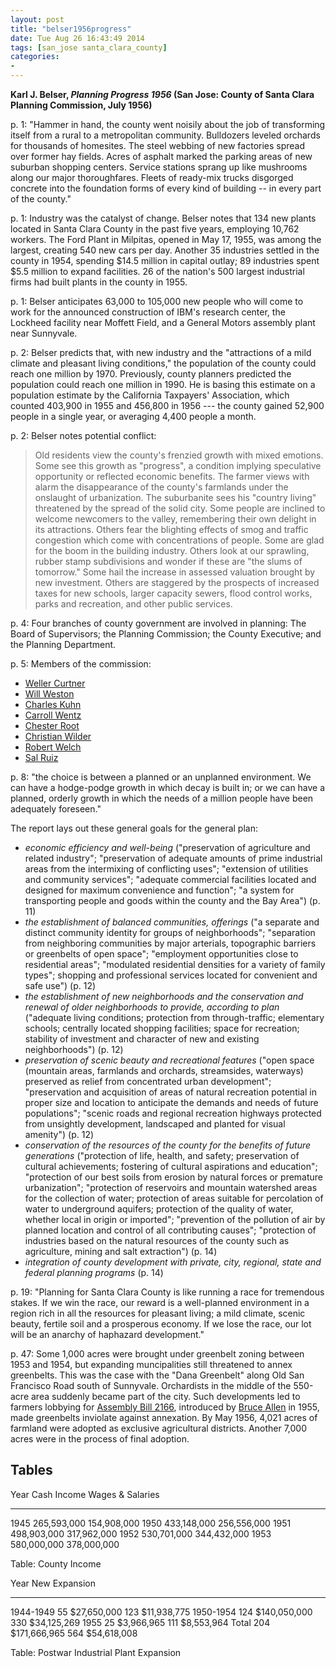 ```yaml
---
layout: post
title: "belser1956progress"
date: Tue Aug 26 16:43:49 2014
tags: [san_jose santa_clara_county]
categories:
-
---
```


**Karl J. Belser, *Planning Progress 1956* (San Jose: County of Santa Clara Planning Commission, July 1956)**

p. 1: "Hammer in hand, the county went noisily about the job of transforming
itself from a rural to a metropolitan community. Bulldozers leveled orchards
for thousands of homesites. The steel webbing of new factories spread over
former hay fields. Acres of asphalt marked the parking areas of new suburban
shopping centers. Service stations sprang up like mushrooms along our major
thoroughfares. Fleets of ready-mix trucks disgorged concrete into the
foundation forms of every kind of building -- in every part of the county."

p. 1: Industry was the catalyst of change. Belser notes that 134 new plants
located in Santa Clara County in the past five years, employing 10,762
workers. The Ford Plant in Milpitas, opened in May 17, 1955, was among the
largest, creating 540 new cars per day. Another 35 industries settled in the
county in 1954, spending $14.5 million in capital outlay; 89 industries spent
\$5.5 million to expand facilities. 26 of the nation's 500 largest industrial
firms had built plants in the county in 1955.

p. 1: Belser anticipates 63,000 to 105,000 new people who will come to work
for the announced construction of IBM's research center, the Lockheed facility
near Moffett Field, and a General Motors assembly plant near Sunnyvale.

p. 2: Belser predicts that, with new industry and the "attractions of a mild
climate and pleasant living conditions," the population of the county could
reach one million by 1970. Previously, county planners predicted the
population could reach one million in 1990. He is basing this estimate on a
population estimate by the California Taxpayers' Association, which counted
403,900 in 1955 and 456,800 in 1956 --- the county gained 52,900 people in a
single year, or averaging 4,400 people a month.

p. 2: Belser notes potential conflict:

> Old residents view the county's frenzied growth with mixed emotions. Some
> see this growth as "progress", a condition implying speculative opportunity
> or reflected economic benefits. The farmer views with alarm the
> disappearance of the county's farmlands under the onslaught of urbanization.
> The suburbanite sees his "country living" threatened by the spread of the
> solid city. Some people are inclined to welcome newcomers to the valley,
> remembering their own delight in its attractions. Others fear the blighting
> effects of smog and traffic congestion which come with concentrations of
> people. Some are glad for the boom in the building industry. Others look at
> our sprawling, rubber stamp subdivisions and wonder if these are "the slums
> of tomorrow." Some hail the increase in assessed valuation brought by new
> investment. Others are staggered by the prospects of increased taxes for new
> schools, larger capacity sewers, flood control works, parks and recreation,
> and other public services.

p. 4: Four branches of county government are involved in planning: The Board
of Supervisors; the Planning Commission; the County Executive; and the
Planning Department.

p. 5: Members of the commission:

* [Weller Curtner]()
* [Will Weston]()
* [Charles Kuhn]()
* [Carroll Wentz]()
* [Chester Root]()
* [Christian Wilder]()
* [Robert Welch]()
* [Sal Ruiz]()

p. 8: "the choice is between a planned or an unplanned environment. We can
have a hodge-podge growth in which decay is built in; or we can have a
planned, orderly growth in which the needs of a million people have been
adequately foreseen."

The report lays out these general goals for the general plan:

   * *economic efficiency and well-being* ("preservation of agriculture and
   related industry"; "preservation of adequate amounts of prime industrial
   areas from the intermixing of conflicting uses"; "extension of utilities
   and community services"; "adequate commercial facilities located and
   designed for maximum convenience and function"; "a system for transporting
   people and goods within the county and the Bay Area") (p. 11)
   * *the establishment of balanced communities, offerings* ("a separate and
   distinct community identity for groups of neighborhoods"; "separation from
   neighboring communities by major arterials, topographic barriers or
   greenbelts of open space"; "employment opportunities close to residential
   areas"; "modulated residential densities for a variety of family types";
   shopping and professional services located for convenient and safe use")
   (p. 12)
   * *the establishment of new neighborhoods and the conservation and renewal
   of older neighborhoods to provide, according to plan* ("adequate living
   conditions; protection from through-traffic; elementary schools; centrally
   located shopping facilities; space for recreation; stability of investment
   and character of new and existing neighborhoods") (p. 12)
   * *preservation of scenic beauty and recreational features* ("open space
   (mountain areas, farmlands and orchards, streamsides, waterways) preserved
   as relief from concentrated urban development"; "preservation and
   acquisition of areas of natural recreation potential in proper size and
   location to anticipate the demands and needs of future populations";
   "scenic roads and regional recreation highways protected from unsightly
   development, landscaped and planted for visual amenity") (p. 12)
   * *conservation of the resources of the county for the benefits of future
   generations* ("protection of life, health, and safety; preservation of
   cultural achievements; fostering of cultural aspirations and education";
   "protection of our best soils from erosion by natural forces or premature
   urbanization"; "protection of reservoirs and mountain watershed areas for
   the collection of water; protection of areas suitable for percolation of
   water to underground aquifers; protection of the quality of water, whether
   local in origin or imported"; "prevention of the pollution of air by
   planned location and control of all contributing causes"; "protection of
   industries based on the natural resources of the county such as
   agriculture, mining and salt extraction") (p. 14)
   * *integration of county development with private, city, regional, state
   and federal planning programs* (p. 14)

p. 19: "Planning for Santa Clara County is like running a race for tremendous
stakes. If we win the race, our reward is a well-planned environment in a
region rich in all the resources for pleasant living; a mild climate, scenic
beauty, fertile soil and a prosperous economy. If we lose the race, our lot
will be an anarchy of haphazard development."

p. 47: Some 1,000 acres were brought under greenbelt zoning between 1953 and
1954, but expanding muncipalities still threatened to annex greenbelts. This
was the case with the "Dana Greenbelt" along Old San Francisco Road south of
Sunnyvale. Orchardists in the middle of the 550-acre area suddenly became part
of the city. Such developments led to farmers lobbying for [Assembly Bill
2166](), introduced by [Bruce Allen]() in 1955, made greenbelts inviolate
against annexation. By May 1956, 4,021 acres of farmland were adopted as
exclusive agricultural districts. Another 7,000 acres were in the process of
final adoption.

## Tables

Year    Cash Income   Wages & Salaries
----    -----------   ----------------
1945    265,593,000   154,908,000
1950    433,148,000   256,556,000
1951    498,903,000   317,962,000
1952    530,701,000   344,432,000
1953    580,000,000   378,000,000

Table: County Income


Year          New                     Expansion
---------     ----  --------------    ---------   -------------
1944-1949     55    $27,650,000       123         $11,938,775
1950-1954     124   $140,050,000      330         $34,125,269
1955          25    $3,966,965        111         $8,553,964
Total         204   $171,666,965      564         $54,618,008

Table: Postwar Industrial Plant Expansion


